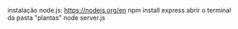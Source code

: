 instalação node.js: https://nodejs.org/en
npm install express
abrir o terminal da pasta "plantas"
node server.js